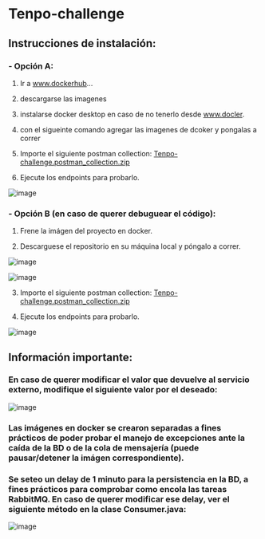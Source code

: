 # Tenpo-challenge

## Instrucciones de instalación:

### - Opción A:
1) Ir a www.dockerhub...

2) descargarse las imagenes

3) instalarse docker desktop en caso de no tenerlo desde www.docler.

4) con el sigueinte comando agregar las imagenes de dcoker y pongalas a correr

5) Importe el siguiente postman collection:
  [Tenpo-challenge.postman_collection.zip](https://github.com/patoIvaldi/Tenpo-challenge/files/10998374/Tenpo-challenge.postman_collection.zip)

6) Ejecute los endpoints para probarlo.
  
  ![image](https://user-images.githubusercontent.com/52920765/225828021-a3284d9e-bb45-4b7f-a4eb-e267211c6d22.png)



### - Opción B (en caso de querer debuguear el código):
1) Frene la imágen del proyecto en docker.

2) Descarguese el repositorio en su máquina local y póngalo a correr.

  ![image](https://user-images.githubusercontent.com/52920765/225828235-2bba8117-c8a9-4ed7-9f26-aa4081313b66.png)

  ![image](https://user-images.githubusercontent.com/52920765/225827671-86eefcc0-9fa4-4602-a54b-c4b2184c58ce.png)

3) Importe el siguiente postman collection:
[Tenpo-challenge.postman_collection.zip](https://github.com/patoIvaldi/Tenpo-challenge/files/10998374/Tenpo-challenge.postman_collection.zip)


4) Ejecute los endpoints para probarlo.
  
  ![image](https://user-images.githubusercontent.com/52920765/225828021-a3284d9e-bb45-4b7f-a4eb-e267211c6d22.png)


## Información importante:
### En caso de querer modificar el valor que devuelve al servicio externo, modifique el siguiente valor por el deseado:
   
   ![image](https://user-images.githubusercontent.com/52920765/225784661-3c9e453e-ca2e-42dd-b81d-ed2c2cd5270c.png)


### Las imágenes en docker se crearon separadas a fines prácticos de poder probar el manejo de excepciones ante la caída de la BD o de la cola de mensajería (puede pausar/detener la imágen correspondiente).


### Se seteo un delay de 1 minuto para la persistencia en la BD, a fines prácticos para comprobar como encola las tareas RabbitMQ. En caso de querer modificar ese delay, ver el siguiente método en la clase Consumer.java:
  
  ![image](https://user-images.githubusercontent.com/52920765/225827392-3c3d4169-7f07-493c-a3b7-f1805b528393.png)

